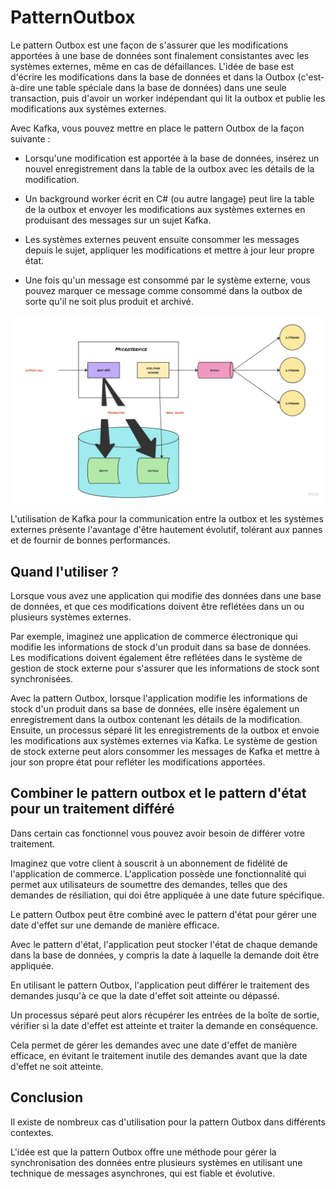 # PatternOutbox 

Le pattern Outbox est une façon de s'assurer que les modifications apportées à une base de données sont finalement consistantes avec les systèmes externes, même en cas de défaillances. L'idée de base est d'écrire les modifications dans la base de données et dans la Outbox (c'est-à-dire une table spéciale dans la base de données) dans une seule transaction, puis d'avoir un worker indépendant qui lit la outbox et publie les modifications aux systèmes externes.

Avec Kafka, vous pouvez mettre en place le pattern Outbox de la façon suivante :

- Lorsqu'une modification est apportée à la base de données, insérez un nouvel enregistrement dans la table de la outbox avec les détails de la modification.

- Un background worker écrit en C# (ou autre langage) peut lire la table de la outbox et envoyer les modifications aux systèmes externes en produisant des messages sur un sujet Kafka.

- Les systèmes externes peuvent ensuite consommer les messages depuis le sujet, appliquer les modifications et mettre à jour leur propre état.

- Une fois qu'un message est consommé par le système externe, vous pouvez marquer ce message comme consommé dans la outbox de sorte qu'il ne soit plus produit et archivé.

![outbox-pattern](outbox-diagram.jpg)

L'utilisation de Kafka pour la communication entre la outbox et les systèmes externes présente l'avantage d'être hautement évolutif, tolérant aux pannes et de fournir de bonnes performances.

## Quand l'utiliser ?

Lorsque vous avez une application qui modifie des données dans une base de données, et que ces modifications doivent être reflétées dans un ou plusieurs systèmes externes.

Par exemple, imaginez une application de commerce électronique qui modifie les informations de stock d'un produit dans sa base de données. Les modifications doivent également être reflétées dans le système de gestion de stock externe pour s'assurer que les informations de stock sont synchronisées.

Avec la pattern Outbox, lorsque l'application modifie les informations de stock d'un produit dans sa base de données, elle insère également un enregistrement dans la outbox contenant les détails de la modification. Ensuite, un processus séparé lit les enregistrements de la outbox et envoie les modifications aux systèmes externes via Kafka. Le système de gestion de stock externe peut alors consommer les messages de Kafka et mettre à jour son propre état pour refléter les modifications apportées.

## Combiner le pattern outbox et le pattern d'état pour un traitement différé

Dans certain cas fonctionnel vous pouvez avoir besoin de différer votre traitement. 

Imaginez que votre client à souscrit à un abonnement de fidélité de l'application de commerce. L'application possède une fonctionnalité qui permet aux utilisateurs de soumettre des demandes, telles que des demandes de résiliation, qui doi être appliquée à une date future spécifique.

Le pattern Outbox peut être combiné avec le pattern d'état pour gérer une date d'effet sur une demande de manière efficace.

Avec le pattern d'état, l'application peut stocker l'état de chaque demande dans la base de données, y compris la date à laquelle la demande doit être appliquée.

En utilisant le pattern Outbox, l'application peut différer le traitement des demandes jusqu'à ce que la date d'effet soit atteinte ou dépassé.

Un processus séparé peut alors récupérer les entrées de la boîte de sortie, vérifier si la date d'effet est atteinte et traiter la demande en conséquence.

Cela permet de gérer les demandes avec une date d'effet de manière efficace, en évitant le traitement inutile des demandes avant que la date d'effet ne soit atteinte.



## Conclusion

Il existe de nombreux cas d'utilisation pour la pattern Outbox dans différents contextes.

L'idée est que la pattern Outbox offre une méthode pour gérer la synchronisation des données entre plusieurs systèmes en utilisant une technique de messages asynchrones, qui est fiable et évolutive.